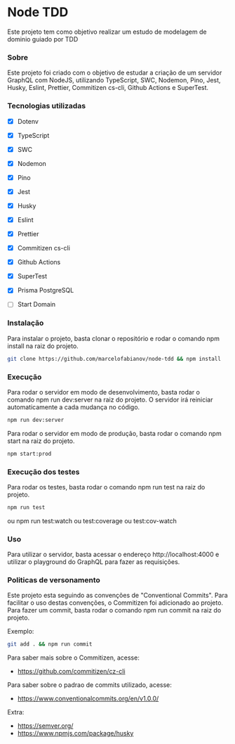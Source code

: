 # Node TDD

Este projeto tem como objetivo realizar um estudo de modelagem de dominio guiado por TDD

### Sobre

Este projeto foi criado com o objetivo de estudar a criação de um servidor GraphQL com NodeJS, utilizando TypeScript, SWC, Nodemon, Pino, Jest, Husky, Eslint, Prettier, Commitizen cs-cli, Github Actions e SuperTest.

### Tecnologias utilizadas

- [x] Dotenv
- [x] TypeScript
- [x] SWC
- [x] Nodemon
- [x] Pino
- [x] Jest
- [x] Husky
- [x] Eslint
- [x] Prettier
- [x] Commitizen cs-cli
- [x] Github Actions
- [x] SuperTest
- [x] Prisma PostgreSQL

- [ ] Start Domain

### Instalação

Para instalar o projeto, basta clonar o repositório e rodar o comando npm install na raiz do projeto.

```bash
git clone https://github.com/marcelofabianov/node-tdd && npm install
```

### Execução

Para rodar o servidor em modo de desenvolvimento, basta rodar o comando npm run dev:server na raiz do projeto. O servidor irá reiniciar automaticamente a cada mudança no código.

```bash
npm run dev:server
```

Para rodar o servidor em modo de produção, basta rodar o comando npm start na raiz do projeto.

```bash
npm start:prod
```

### Execução dos testes

Para rodar os testes, basta rodar o comando npm run test na raiz do projeto.

```bash
npm run test
```

ou npm run test:watch ou test:coverage ou test:cov-watch

### Uso

Para utilizar o servidor, basta acessar o endereço http://localhost:4000 e utilizar o playground do GraphQL para fazer as requisições.

### Politicas de versonamento

Este projeto esta seguindo as convenções de "Conventional Commits". Para facilitar o uso destas convenções, o Commitizen foi adicionado ao projeto. Para fazer um commit, basta rodar o comando npm run commit na raiz do projeto.

Exemplo:

```bash
git add . && npm run commit
```

Para saber mais sobre o Commitizen, acesse:

- https://github.com/commitizen/cz-cli

Para saber sobre o padrao de commits utilizado, acesse:

- https://www.conventionalcommits.org/en/v1.0.0/

Extra:

- https://semver.org/
- https://www.npmjs.com/package/husky
